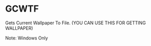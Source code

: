 # GCWTF
Gets Current Wallpaper To File. (YOU CAN USE THIS FOR GETTING WALLPAPER)

Note: Windows Only
